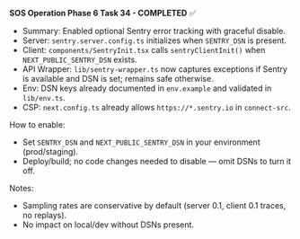 **SOS Operation Phase 6 Task 34 - COMPLETED** ✅

- Summary: Enabled optional Sentry error tracking with graceful disable.
- Server: `sentry.server.config.ts` initializes when `SENTRY_DSN` is present.
- Client: `components/SentryInit.tsx` calls `sentryClientInit()` when `NEXT_PUBLIC_SENTRY_DSN` exists.
- API Wrapper: `lib/sentry-wrapper.ts` now captures exceptions if Sentry is available and DSN is set; remains safe otherwise.
- Env: DSN keys already documented in `env.example` and validated in `lib/env.ts`.
- CSP: `next.config.ts` already allows `https://*.sentry.io` in `connect-src`.

How to enable:

- Set `SENTRY_DSN` and `NEXT_PUBLIC_SENTRY_DSN` in your environment (prod/staging).
- Deploy/build; no code changes needed to disable — omit DSNs to turn it off.

Notes:

- Sampling rates are conservative by default (server 0.1, client 0.1 traces, no replays).
- No impact on local/dev without DSNs present.
